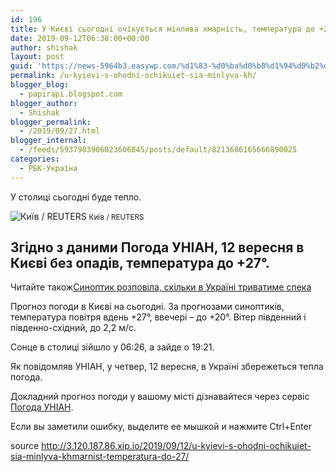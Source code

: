 ```yaml
---
id: 196
title: У Києві сьогодні очікується мінлива хмарність, температура до +27°
date: 2019-09-12T06:38:00+00:00
author: shishak
layout: post
guid: 'https://news-5964b3.easywp.com/%d1%83-%d0%ba%d0%b8%d1%94%d0%b2%d1%96-%d1%81%d1%8c%d0%be%d0%b3%d0%be%d0%b4%d0%bd%d1%96-%d0%be%d1%87%d1%96%d0%ba%d1%83%d1%94%d1%82%d1%8c%d1%81%d1%8f-%d0%bc%d1%96%d0%bd%d0%bb%d0%b8%d0%b2%d0%b0-%d1%85/'
permalink: /u-kyievi-s-ohodni-ochikuiet-sia-minlyva-kh/
blogger_blog:
  - papirapi.blogspot.com
blogger_author:
  - Shishak
blogger_permalink:
  - /2019/09/27.html
blogger_internal:
  - /feeds/5937983906023606845/posts/default/8213686165666890025
categories:
  - РБК-Україна
---
```

У столиці сьогодні буде тепло.

![Київ / REUTERS](https://images.unian.net/photos/2018_08/1533826282-7993.JPG?0.4307492621221063 "Київ / REUTERS") <small>Київ / REUTERS</small>

## Згідно з даними Погода УНІАН, 12 вересня в Києві без опадів, температура до +27°.

<span><label>Читайте також</label><a data-src="https://images.unian.net/photos/2019_06/thumb_files/205_205_1561709319-4879.jpg" href="https://www.unian.ua/pogoda/news/10681536-sinoptik-rozpovila-skilki-v-ukrajini-trivatime-speka.html" target="_blank" rel="noopener noreferrer">Синоптик розповіла, скільки в Україні триватиме спека</a></span>

Прогноз погоди в Києві на сьогодні. За прогнозами синоптиків, температура повітря вдень +27°, ввечері – до +20°. Вітер південний і південно-східний, до 2,2 м/с.

Сонце в столиці зійшло у 06:26, а зайде о 19:21.

Як повідомляв УНІАН, у четвер, 12 вересня, в Україні збережеться тепла погода.

Докладний прогноз погоди у вашому місті дізнавайтеся через сервіс [Погода УНІАН](https://www.unian.ua/pogoda/).

<div readability="6.5314285714286">
  <p>
    Если вы заметили ошибку, выделите ее мышкой и нажмите Ctrl+Enter
  </p>
</div>

source <http://3.120.187.86.xip.io/2019/09/12/u-kyievi-s-ohodni-ochikuiet-sia-minlyva-khmarnist-temperatura-do-27/>